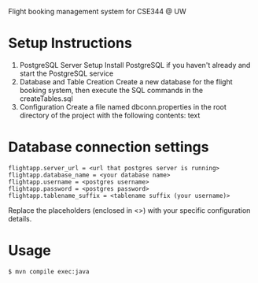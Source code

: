 Flight booking management system for CSE344 @ UW

# Setup Instructions
1. PostgreSQL Server Setup
Install PostgreSQL if you haven't already and start the PostgreSQL service
2. Database and Table Creation
Create a new database for the flight booking system, then execute the SQL commands in the createTables.sql
3. Configuration
Create a file named dbconn.properties in the root directory of the project with the following contents:
text
# Database connection settings
    flightapp.server_url = <url that postgres server is running>
    flightapp.database_name = <your database name>
    flightapp.username = <postgres username>
    flightapp.password = <postgres password>
    flightapp.tablename_suffix = <tablename suffix (your username)>
Replace the placeholders (enclosed in <>) with your specific configuration details.

# Usage
    $ mvn compile exec:java

